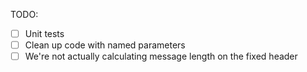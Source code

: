 TODO:
 - [ ] Unit tests
 - [ ] Clean up code with named parameters
 - [ ] We're not actually calculating message length on the fixed header
